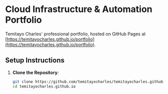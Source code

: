 # Cloud Infrastructure & Automation Portfolio

Temitayo Charles' professional portfolio, hosted on GitHub Pages at [https://temitayocharles.github.io/portfolio](https://temitayocharles.github.io/portfolio).

## Setup Instructions

1. **Clone the Repository**:
   ```bash
   git clone https://github.com/temitayocharles/temitayocharles.github.io.git
   cd temitayocharles.github.io

